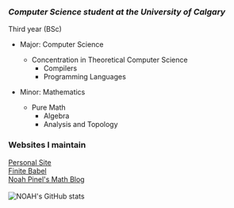 ### ***Computer Science student at the University of Calgary*** 
Third year (BSc)
* Major: Computer Science 
  * Concentration in Theoretical Computer Science
      * Compilers
       * Programming Languages
       
* Minor: Mathematics
  * Pure Math
    * Algebra
     * Analysis and Topology


### Websites I maintain
[Personal Site](http://noah.binaryfox.ca/)\
[Finite Babel](https://noahpinel.github.io/FiniteBabel/)\
[Noah Pinel's Math Blog](https://noahpinel.github.io/NoahPinelsMathBlog/index.html)\
\
![NOAH's GitHub stats](https://github-readme-stats.vercel.app/api?username=NoahPinel&theme=react&show_icons=true&count_private=true)








